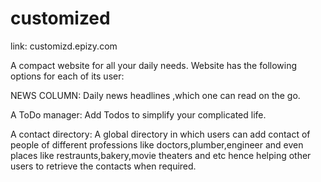 # customized
link:
customizd.epizy.com

A compact website for all your daily needs.
Website has the following options for each of its user:

NEWS COLUMN: 
             Daily news headlines ,which one can read on the go.

A ToDo manager:
         Add Todos to simplify your complicated life.
 
A contact directory:
             A global directory in which users can add contact of people of different professions like doctors,plumber,engineer and even places like restraunts,bakery,movie theaters and etc hence helping other users to retrieve the contacts when required.
            
